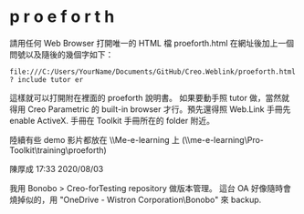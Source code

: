 
p r o e f o r t h
==============

請用任何 Web Browser 打開唯一的 HTML 檔 proeforth.html 在網址後加上一個問號以及隨後的幾個字如下：

    file:///C:/Users/YourName/Documents/GitHub/Creo.Weblink/proeforth.html ? include tutor er

這樣就可以打開附在裡面的 proeforth 說明書。
如果要動手照 tutor 做，當然就得用 Creo Parametric 
的 built-in browser 才行。預先還得照 Web.Link 
手冊先 enable ActiveX. 手冊在 Toolkit 手冊所在的 folder 附近。

陸續有些 demo 影片都放在 \\\\Me-e-learning 上 (\\\\me-e-learning\Pro-Toolkit\training\proeforth)

陳厚成
17:33 2020/08/03

我用 Bonobo > Creo-forTesting repository 做版本管理。
這台 OA 好像隨時會燒掉似的，用 "OneDrive - Wistron Corporation\Bonobo" 來 backup.
